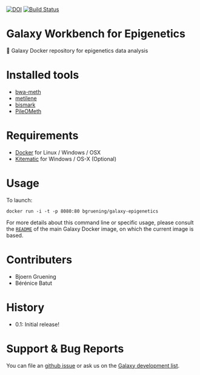 [![DOI](https://zenodo.org/badge/5466/bgruening/docker-galaxy-stable.svg)](https://zenodo.org/badge/latestdoi/5466/bgruening/docker-galaxy-stable)
[![Build Status](https://travis-ci.org/bgruening/docker-galaxy-epigenetics.svg?branch=master)](https://travis-ci.org/bgruening/docker-galaxy-epigenetics)


Galaxy Workbench for Epigenetics
================================

:whale: Galaxy Docker repository for epigenetics data analysis

# Installed tools

 * [bwa-meth](https://github.com/brentp/bwa-meth)
 * [metilene](http://www.bioinf.uni-leipzig.de/Software/metilene/)
 * [bismark](http://www.bioinformatics.babraham.ac.uk/projects/bismark/)
 * [PileOMeth](https://github.com/dpryan79/PileOMeth)

# Requirements

 - [Docker](https://docs.docker.com/installation/) for Linux / Windows / OSX
 - [Kitematic](https://kitematic.com/) for Windows / OS-X (Optional)

# Usage

To launch:

```
docker run -i -t -p 8080:80 bgruening/galaxy-epigenetics
```

For more details about this command line or specific usage, please consult the
[`README`](https://github.com/bgruening/docker-galaxy-stable/blob/master/README.md) of the main Galaxy Docker image, on which the current image is based.

# Contributers

 - Bjoern Gruening
 - Bérénice Batut


# History

 - 0.1: Initial release!


# Support & Bug Reports

You can file an [github issue](https://github.com/bgruening/docker-galaxy-epigenetics/issues) or ask us on the [Galaxy development list](http://lists.bx.psu.edu/listinfo/galaxy-dev).
